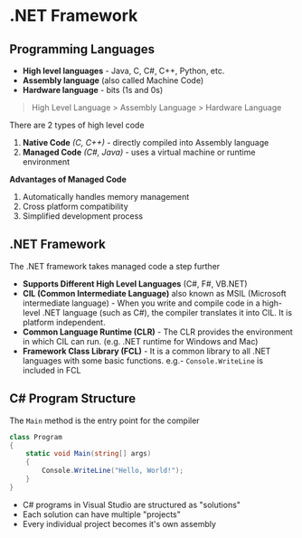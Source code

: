 # .NET Framework

## Programming Languages

* **High level languages** - Java, C, C#, C++, Python, etc.
* **Assembly language** (also called Machine Code)
* **Hardware language** - bits (1s and 0s)

> High Level Language > Assembly Language > Hardware Language

There are 2 types of high level code
1. **Native Code** *(C, C++)* - directly compiled into Assembly language
2. **Managed Code** *(C#, Java)* - uses a virtual machine or runtime environment

**Advantages of Managed Code**
1. Automatically handles memory management
2. Cross platform compatibility
3. Simplified development process

## .NET Framework

The .NET framework takes managed code a step further

* **Supports Different High Level Languages** (C#, F#, VB.NET)
* **CIL (Common Intermediate Language)** also known as MSIL (Microsoft intermediate language) - When you write and compile code in a high-level .NET language (such as C#), the compiler translates it into CIL. It is platform independent.
* **Common Language Runtime (CLR)** - The CLR provides the environment in which CIL can run. (e.g. .NET runtime for Windows and Mac)
* **Framework Class Library (FCL)** - It is a common library to all .NET languages with some basic functions. e.g.- `Console.WriteLine` is included in FCL

## C# Program Structure
The `Main` method is the entry point for the compiler


```c#
class Program
{
    static void Main(string[] args)
    {
        Console.WriteLine("Hello, World!");
    }
}
```
* C# programs in Visual Studio are structured as "solutions"
* Each solution can have multiple "projects"
* Every individual project becomes it's own assembly
